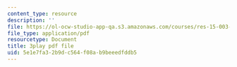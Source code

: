 ```yaml
---
content_type: resource
description: ''
file: https://ol-ocw-studio-app-qa.s3.amazonaws.com/courses/res-15-003-shaping-the-future-of-work-15-662x-spring-2016/5e1e7fa32b9dc564f08ab9beeedfddb5_DidA5vk0h_U.pdf
file_type: application/pdf
resourcetype: Document
title: 3play pdf file
uid: 5e1e7fa3-2b9d-c564-f08a-b9beeedfddb5
---
```

